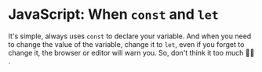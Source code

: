 # JavaScript: When `const` and `let`

It's simple, always uses `const` to declare your variable.
And when you need to change the value of the variable, change it to `let`, even if you forget to change it, the browser or editor will warn you.
So, don't think it too much 🤷‍♂️ .
